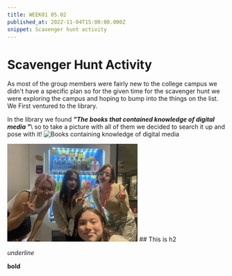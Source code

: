 ```yaml
---
title: WEEK01 05.02
published_at: 2022-11-04T15:00:00.000Z
snippet: Scavenger hunt activity
---
```

# Scavenger Hunt Activity
As most of the group members were fairly new to the college campus we didn't have a specific plan so for the given time for the scavenger hunt we were exploring the campus and hoping to bump into the things on the list.
We First ventured to the library.

In the library we found ***"The books that contained knowledge of digital media "***\ so to take a picture with all of them we decided to search it up and pose with it!
<img src="228428/dms1_blog/static/Books knowledge.jpeg" alt="Books containing knowledge of digital media" width="300" class="center" >

<img src="/static/Beverages from out.jpeg" alt="A wide net strung above" width="300" class="center">
## This is h2

_underline_

**bold**

